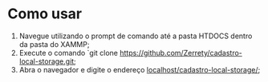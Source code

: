 # Como usar

1. Navegue utilizando o prompt de comando até a pasta HTDOCS dentro da pasta do XAMMP;
1. Execute o comando `git clone https://github.com/Zerrety/cadastro-local-storage.git;
1. Abra o navegador e digite o endereço [localhost/cadastro-local-storage/](http://localhost/cadastro-local-storage/ "localhost/cadastro-local-storage/");
